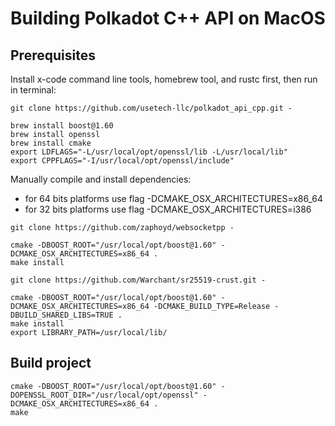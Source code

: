 # Building Polkadot C++ API on MacOS

## Prerequisites

Install x-code command line tools, homebrew tool, and rustc first, then run in terminal:

```
git clone https://github.com/usetech-llc/polkadot_api_cpp.git ‑

brew install boost@1.60
brew install openssl
brew install cmake
export LDFLAGS="-L/usr/local/opt/openssl/lib -L/usr/local/lib"
export CPPFLAGS="-I/usr/local/opt/openssl/include"
```

Manually compile and install dependencies:
- for 64 bits platforms use flag -DCMAKE_OSX_ARCHITECTURES=x86_64
- for 32 bits platforms use flag  -DCMAKE_OSX_ARCHITECTURES=i386

```
git clone https://github.com/zaphoyd/websocketpp ‑

cmake -DBOOST_ROOT="/usr/local/opt/boost@1.60" -DCMAKE_OSX_ARCHITECTURES=x86_64 .
make install

git clone https://github.com/Warchant/sr25519-crust.git ‑

cmake -DBOOST_ROOT="/usr/local/opt/boost@1.60" -DCMAKE_OSX_ARCHITECTURES=x86_64 -DCMAKE_BUILD_TYPE=Release -DBUILD_SHARED_LIBS=TRUE .
make install
export LIBRARY_PATH=/usr/local/lib/
```

## Build project
```
cmake -DBOOST_ROOT="/usr/local/opt/boost@1.60" -DOPENSSL_ROOT_DIR="/usr/local/opt/openssl" -DCMAKE_OSX_ARCHITECTURES=x86_64 .
make
```

